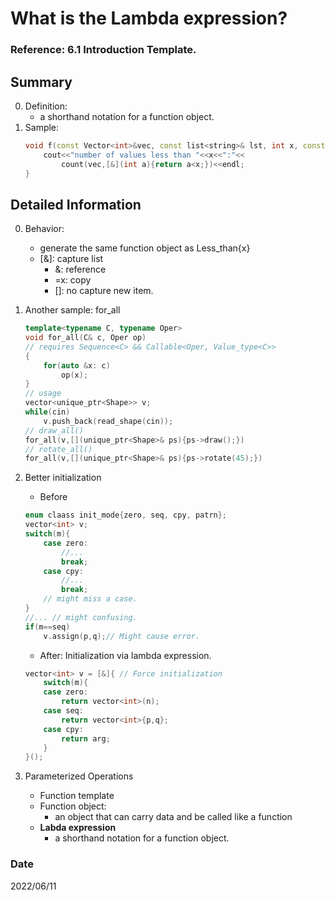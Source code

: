 # What is the Lambda expression?

### Reference: 6.1 Introduction Template. 

## Summary
0. Definition:
    - a shorthand notation for a function object.
1. Sample:
    ~~~c++
    void f(const Vector<int>&vec, const list<string>& lst, int x, const string&s){
        cout<<"number of values less than "<<x<<":"<<
            count(vec,[&](int a){return a<x;})<<endl;
    }
    ~~~

## Detailed Information
0. Behavior:
    - generate the same function object as Less_than<int>{x}
    - [&]: capture list
        - &: reference
        - =x: copy 
        - []: no capture new item.
1. Another sample: for_all
    ~~~c++
    template<typename C, typename Oper>
    void for_all(C& c, Oper op)
    // requires Sequence<C> && Callable<Oper, Value_type<C>>
    {
        for(auto &x: c)
            op(x);
    }
    // usage
    vector<unique_ptr<Shape>> v;
    while(cin)
        v.push_back(read_shape(cin));
    // draw_all()
    for_all(v,[](unique_ptr<Shape>& ps){ps->draw();})
    // rotate_all()
    for_all(v,[](unique_ptr<Shape>& ps){ps->rotate(45);})
    ~~~
2. Better initialization
    - Before
    ~~~c++
    enum claass init_mode{zero, seq, cpy, patrn};
    vector<int> v;
    switch(m){
        case zero:
            //...
            break;
        case cpy:
            //...
            break;
        // might miss a case.
    }
    //... // might confusing.
    if(m==seq)
        v.assign(p,q);// Might cause error.
    ~~~
    - After: Initialization via lambda expression.
    ~~~c++
    vector<int> v = [&]{ // Force initialization
        switch(m){
        case zero:
            return vector<int>(n);
        case seq:
            return vector<int>{p,q};
        case cpy:
            return arg;
        }
    }();
    ~~~

3. Parameterized Operations
    - Function template
    - Function object: 
        - an object that can carry data and be called like a function
    - **Labda expression**
        - a shorthand notation for a function object.

### Date
2022/06/11